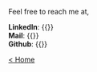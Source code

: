 Feel free to reach me at,

**LinkedIn**: {{<newtabref title="https://www.linkedin.com/in/gauthamchettiar/" href="https://www.linkedin.com/in/gauthamchettiar/">}} <br>
**Mail**: {{<newtabref title="gauthamchettiar@gmail.com" href="mailto:gauthamchettiar@gmail.com">}}<br>
**Github**: {{<newtabref title="https://github.com/gauthamchettiar" href="https://github.com/gauthamchettiar">}}

[< Home](/)
